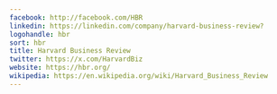 ```yaml
---
facebook: http://facebook.com/HBR
linkedin: https://linkedin.com/company/harvard-business-review?
logohandle: hbr
sort: hbr
title: Harvard Business Review
twitter: https://x.com/HarvardBiz
website: https://hbr.org/
wikipedia: https://en.wikipedia.org/wiki/Harvard_Business_Review
---
```

